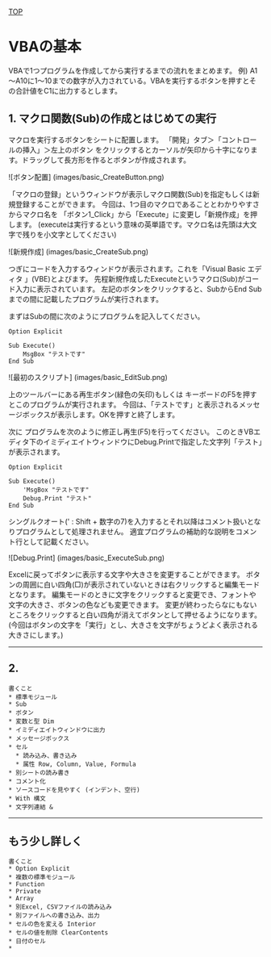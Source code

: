 [TOP](.)

# VBAの基本
VBAで1つプログラムを作成してから実行するまでの流れをまとめます。
例) A1～A10に1～10までの数字が入力されている。VBAを実行するボタンを押すとその合計値をC1に出力するとします。

## 1. マクロ関数(Sub)の作成とはじめての実行
マクロを実行するボタンをシートに配置します。
「開発」タブ＞「コントロールの挿入」＞左上のボタン
をクリックするとカーソルが矢印から十字になります。ドラッグして長方形を作るとボタンが作成されます。

![ボタン配置] (images/basic_CreateButton.png)

「マクロの登録」というウィンドウが表示しマクロ関数(Sub)を指定もしくは新規登録することができます。
今回は、1つ目のマクロであることとわかりやすさからマクロ名を 「ボタン1_Click」から「Execute」に変更し「新規作成」を押します。
(executeは実行するという意味の英単語です。マクロ名は先頭は大文字で残りを小文字としてください)

![新規作成] (images/basic_CreateSub.png)

つぎにコードを入力するウィンドウが表示されます。これを「Visual Basic エディタ 」(VBE)とよびます。
先程新規作成したExecuteというマクロ(Sub)がコード入力に表示されています。
左記のボタンをクリックすると、SubからEnd Subまでの間に記載したプログラムが実行されます。

まずはSubの間に次のようにプログラムを記入してください。

```
Option Explicit

Sub Execute()
    MsgBox "テストです"
End Sub
```

![最初のスクリプト] (images/basic_EditSub.png)

上のツールバーにある再生ボタン(緑色の矢印)もしくは キーボードのF5を押すとこのプログラムが実行されます。
今回は、「テストです」と表示されるメッセージボックスが表示します。OKを押すと終了します。

次に プログラムを次のように修正し再生(F5)を行ってください。
このときVBエディタ下のイミディエイトウィンドウにDebug.Printで指定した文字列「テスト」が表示されます。

```
Option Explicit

Sub Execute()
    'MsgBox "テストです"
    Debug.Print "テスト"
End Sub
```

シングルクオート(' : Shift + 数字の7)を入力するとそれ以降はコメント扱いとなりプログラムとして処理されません。
適宜プログラムの補助的な説明をコメント行として記載ください。

![Debug.Print] (images/basic_ExecuteSub.png)


Excelに戻ってボタンに表示する文字や大きさを変更することができます。
ボタンの周囲に白い四角(□)が表示されていないときは右クリックすると編集モードとなります。
編集モードのときに文字をクリックすると変更でき、フォントや文字の大きさ、ボタンの色なども変更できます。
変更が終わったらなにもないところをクリックすると白い四角が消えてボタンとして押せるようになります。
(今回はボタンの文字を「実行」とし、大きさを文字がちょうどよく表示される大きさにします。) 


---------------------------------

## 2. 





```
書くこと
* 標準モジュール
* Sub
* ボタン
* 変数と型 Dim
* イミディエイトウィンドウに出力
* メッセージボックス
* セル
  * 読み込み、書き込み
  * 属性 Row, Column, Value, Formula
* 別シートの読み書き
* コメント化
* ソースコードを見やすく (インデント、空行)
* With 構文
* 文字列連結 &
```


------------------


## もう少し詳しく

```
書くこと
* Option Explicit
* 複数の標準モジュール 
* Function
* Private
* Array
* 別Excel, CSVファイルの読み込み
* 別ファイルへの書き込み、出力
* セルの色を変える Interior
* セルの値を削除 ClearContents
* 日付のセル
* 
```

